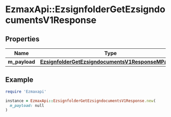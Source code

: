 # EzmaxApi::EzsignfolderGetEzsigndocumentsV1Response

## Properties

| Name | Type | Description | Notes |
| ---- | ---- | ----------- | ----- |
| **m_payload** | [**EzsignfolderGetEzsigndocumentsV1ResponseMPayload**](EzsignfolderGetEzsigndocumentsV1ResponseMPayload.md) |  |  |

## Example

```ruby
require 'Ezmaxapi'

instance = EzmaxApi::EzsignfolderGetEzsigndocumentsV1Response.new(
  m_payload: null
)
```

